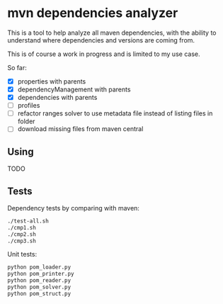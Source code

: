 # mvn dependencies analyzer

This is a tool to help analyze all maven dependencies, with the ability to understand where dependencies and versions are coming from.

This is of course a work in progress and is limited to my use case.

So far:

- [x] properties with parents
- [x] dependencyManagement with parents
- [x] dependencies with parents
- [ ] profiles
- [ ] refactor ranges solver to use metadata file instead of listing files in folder
- [ ] download missing files from maven central

## Using

TODO

## Tests

Dependency tests by comparing with maven:

```bash
./test-all.sh
./cmp1.sh
./cmp2.sh
./cmp3.sh
```

Unit tests:

```bash
python pom_loader.py
python pom_printer.py
python pom_reader.py
python pom_solver.py
python pom_struct.py
```
